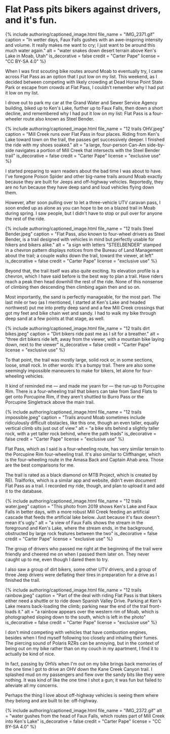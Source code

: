 # Flat Pass pits bikers against drivers, and it's fun.

{% include authoring/captioned_image.html
    file_name = "IMG_2371.gif"
    caption = "In wetter days, Faux Falls gushes with an awe-inspiring intensity and volume. It really makes me want to cry; I just want to be around this much water again."
    alt = "water snakes down desert terrain above Ken's Lake in Moab, Utah"
    is_decorative = false
    credit = "Carter Pape"
    license = "CC BY-SA 4.0"
%}

When I was first scouting bike routes around Moab to eventually try, I came across Flat Pass as an option that I put low on my list. This weekend, as I decided between competing with likely crowding at Dead Horse Point State Park or escape from crowds at Flat Pass, I couldn't remember why I had put it low on my list.

I drove out to park my car at the Grand Water and Sewer Service Agency building, biked up to Ken's Lake, further up to Faux Falls, then down a short decline, and remembered why I had put it low on my list: Flat Pass is a four-wheeler route also known as Steel Bender.

{% include authoring/captioned_image.html
    file_name = "12 trails OHV.jpeg"
    caption = "Mill Creek runs over Flat Pass in four places. Riding from Ken's Lake toward town on the trail, the passes get successively deeper. I finished the ride with my shoes soaked."
    alt = "a large, four-person Can-Am side-by-side navigates a portion of Mill Creek that intersects with the Steel Bender trail"
    is_decorative = false
    credit = "Carter Pape"
    license = "exclusive use"
%}

I started preparing to warn readers about the bad time I was about to have. I've foregone Poison Spider and other big-name trails around Moab exactly because they are built for Jeeps and off-highway vehicles. Reportedly, they are no fun because they have deep sand and loud vehicles flying down them.

However, after soon pulling over to let a three-vehicle UTV caravan pass, I soon ended up as alone as you can hope to be on a blazed trail in Moab during spring. I saw people, but I didn't have to stop or pull over for anyone the rest of the ride.

{% include authoring/captioned_image.html
    file_name = "12 trails Steel Bender.jpeg"
    caption = "Flat Pass, also known to four-wheel drivers as Steel Bender, is a trail designed with vehicles in mind but perfectly usable for hikers and bikers alike."
    alt = "a sign with letters \"STEELBENDER\" stamped in a chevron pattern displays notices from the Bureau of Land Management about the trail; a couple walks down the trail, toward the viewer, at left"
    is_decorative = false
    credit = "Carter Pape"
    license = "exclusive use"
%}

Beyond that, the trail itself was also quite exciting. Its elevation profile is a chevron, which I have said before is the best way to plan a trail. Have riders reach a peak then head downhill the rest of the ride. None of this nonsense of climbing then descending then climbing again then and so on.

Most importantly, the sand is perfectly manageable, for the most part. The last mile or two (as I mentioned, I started at Ken's Lake and headed northwest) put me into pretty deep sand and a few Mill Creek crossings that got my feet and bike chain wet and sandy. I had to walk my bike through deep sand at a few points at that stage, as well.

{% include authoring/captioned_image.html
    file_name = "12 trails dirt bikes.jpeg"
    caption = "Dirt bikers ride past me as I sit for a breather."
    alt = "three dirt bikers ride left, away from the viewer, with a mountain bike laying down, next to the viewer"
    is_decorative = false
    credit = "Carter Pape"
    license = "exclusive use"
%}

To that point, the trail was mostly large, solid rock or, in some sections, loose, small rock. In other words: It's a bumpy trail. There are also some seemingly impossible maneuvers to make for bikers, let alone for four-wheeling vehicles.

It kind of reminded me — and made me yearn for — the run-up to Porcupine Rim. There is a four-wheeling trail that bikers can take from Sand Flats to get onto Porcupine Rim, if they aren't shuttled to Burro Pass or the Porcupine Singletrack above the main trail.

{% include authoring/captioned_image.html
    file_name = "12 trails impossible.jpeg"
    caption = "Trails around Moab sometimes include ridiculously difficult obstacles, like this one, though an even taller, equally vertical climb sits just out of view."
    alt = "a bike sits behind a slightly taller rock, with a yet taller rock behind, where the path leads"
    is_decorative = false
    credit = "Carter Pape"
    license = "exclusive use"
%}

Flat Pass, which as I said is a four-wheeling route, has very similar terrain to the Porcupine Rim four-wheeling trail. It's also similar to Cliffhanger, which is the four-wheeling route in the Amasa Back and Captain Ahab area. Those are the best comparisons for me.

The trail is rated as a black diamond on MTB Project, which is created by REI. Trailforks, which is a similar app and website, didn't even document Flat Pass as a trail. I recorded my ride, though, and plan to upload it and add it to the database.

{% include authoring/captioned_image.html
    file_name = "12 trails water.jpeg"
    caption = "This photo from 2019 shows Ken's Lake and Faux Falls in better days, with a more robust Mill Creek feeding an artificial cascade that feeds the artificial lake below. Just because it's faux doesn't mean it's ugly."
    alt = "a view of Faux Falls shows the stream in the foreground and Ken's Lake, where the stream ends, in the background, obstructed by large rock features between the two"
    is_decorative = false
    credit = "Carter Pape"
    license = "exclusive use"
%}

The group of drivers who passed me right at the beginning of the trail were friendly and cheered me on when I passed them later on. They never caught up to me, even though I dared them to try.

I also saw a group of dirt bikers, some other UTV drivers, and a group of three Jeep drivers were deflating their tires in preparation for a drive as I finished the trail.

{% include authoring/captioned_image.html
    file_name = "12 trails rainbow.jpeg"
    caption = "Part of the deal with riding Flat Pass is that bikers either need a shuttle or to ride down Spanish Valley Drive. Parking at Ken's Lake means back-loading the climb; parking near the end of the trail front-loads it."
    alt = "a rainbow appears over the western rim of Moab, which is photographed sloping down to the south, which is left in the photo"
    is_decorative = false
    credit = "Carter Pape"
    license = "exclusive use"
%}

I don't mind competing with vehicles that have combustion engines, besides when I find myself following too closely and inhaling their fumes. The piercing sound of Polaris RZRs can be annoying, but in the context of being out on my bike rather than on my couch in my apartment, I find it to actually be kind of nice.

In fact, passing by OHVs when I'm out on my bike brings back memories of the one time I got to drive an OHV down the Kane Creek Canyon trail. I splashed mud on my passengers and flew over the sandy bits like they were nothing. It was kind of like the one time I shot a gun; it was fun but failed to alleviate all my concerns.

Perhaps the thing I love about off-highway vehicles is seeing them where they belong and are built to be: off-highway.

{% include authoring/captioned_image.html
    file_name = "IMG_2372.gif"
    alt = "water gushes from the head of Faux Falls, which routes part of Mill Creek into Ken's Lake"
    is_decorative = false
    credit = "Carter Pape"
    license = "CC BY-SA 4.0"
%}
